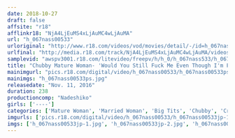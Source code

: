 ```yaml
---
date: 2018-10-27
draft: false
affsite: "r18"
afflinkr18: "NjA4LjEuMS4xLjAuMC4wLjAuMA"
url: "h_067nass00533"
urloriginal: "http://www.r18.com/videos/vod/movies/detail/-/id=h_067nass00533"
urlfinal: "http://media.r18.com/track/NjA4LjEuMS4xLjAuMC4wLjAuMA/videos/vod/movies/detail/-/id=h_067nass00533"
samplevid: "awspv3001.r18.com/litevideo/freepv/h/h_0/h_067nass533/h_067nass533_dmb_w.mp4"
title: "Chubby Mature Woman- 'Would You Still Fuck Me Even Though I'm Fat?' 4 Hours Of Mature Bellies And Nipples"
mainimgurl: "pics.r18.com/digital/video/h_067nass00533/h_067nass00533ps.jpg"
mainimgs: "h_067nass00533ps.jpg"
releasedate: "Nov. 11, 2016"
duration: 238
productioncomp: "Nadeshiko"
girls: ['----']
categories: ['Mature Woman', 'Married Woman', 'Big Tits', 'Chubby', 'Creampie', 'Over 4 Hours']
imgurls: ['pics.r18.com/digital/video/h_067nass00533/h_067nass00533jp-1.jpg', 'pics.r18.com/digital/video/h_067nass00533/h_067nass00533jp-2.jpg', 'pics.r18.com/digital/video/h_067nass00533/h_067nass00533jp-3.jpg', 'pics.r18.com/digital/video/h_067nass00533/h_067nass00533jp-4.jpg', 'pics.r18.com/digital/video/h_067nass00533/h_067nass00533jp-5.jpg', 'pics.r18.com/digital/video/h_067nass00533/h_067nass00533jp-6.jpg', 'pics.r18.com/digital/video/h_067nass00533/h_067nass00533jp-7.jpg', 'pics.r18.com/digital/video/h_067nass00533/h_067nass00533jp-8.jpg', 'pics.r18.com/digital/video/h_067nass00533/h_067nass00533jp-9.jpg', 'pics.r18.com/digital/video/h_067nass00533/h_067nass00533jp-10.jpg', 'pics.r18.com/digital/video/h_067nass00533/h_067nass00533jp-11.jpg', 'pics.r18.com/digital/video/h_067nass00533/h_067nass00533jp-12.jpg', 'pics.r18.com/digital/video/h_067nass00533/h_067nass00533jp-13.jpg', 'pics.r18.com/digital/video/h_067nass00533/h_067nass00533jp-14.jpg', 'pics.r18.com/digital/video/h_067nass00533/h_067nass00533jp-15.jpg', 'pics.r18.com/digital/video/h_067nass00533/h_067nass00533jp-16.jpg', 'pics.r18.com/digital/video/h_067nass00533/h_067nass00533jp-17.jpg', 'pics.r18.com/digital/video/h_067nass00533/h_067nass00533jp-18.jpg', 'pics.r18.com/digital/video/h_067nass00533/h_067nass00533jp-19.jpg', 'pics.r18.com/digital/video/h_067nass00533/h_067nass00533jp-20.jpg']
imgs: ['h_067nass00533jp-1.jpg', 'h_067nass00533jp-2.jpg', 'h_067nass00533jp-3.jpg', 'h_067nass00533jp-4.jpg', 'h_067nass00533jp-5.jpg', 'h_067nass00533jp-6.jpg', 'h_067nass00533jp-7.jpg', 'h_067nass00533jp-8.jpg', 'h_067nass00533jp-9.jpg', 'h_067nass00533jp-10.jpg', 'h_067nass00533jp-11.jpg', 'h_067nass00533jp-12.jpg', 'h_067nass00533jp-13.jpg', 'h_067nass00533jp-14.jpg', 'h_067nass00533jp-15.jpg', 'h_067nass00533jp-16.jpg', 'h_067nass00533jp-17.jpg', 'h_067nass00533jp-18.jpg', 'h_067nass00533jp-19.jpg', 'h_067nass00533jp-20.jpg']
---
```

